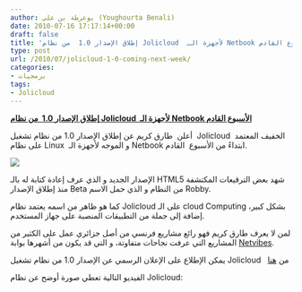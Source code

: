 ```yaml
---
author: يوغرطة بن علي (Youghourta Benali)
date: 2010-07-16 17:17:14+00:00
draft: false
title: 'إطلاق الإصدار 1.0  من نظام Jolicloud  لأجهزة الـ Netbook الأسبوع القادم  '
type: post
url: /2010/07/jolicloud-1-0-coming-next-week/
categories:
- برمجيات
tags:
- Jolicloud
---
```


**[إطلاق الإصدار 1.0  من نظام Jolicloud  لأجهزة الـ Netbook الأسبوع القادم](http://www.it-scoop.com/2010/07/jolicloud-1-0-coming-next-week)**




أعلن  طارق كريم عن إطلاق الإصدار 1.0 من نظام تشغيل  Jolicloud  الخفيف المعتمد على نظام Linux  و الموجه لأجهزة الـ Netbook ابتداءً من الأسبوع  القادم.




[![](http://www.jolicloud.com/blog/wp-content/uploads/2010/07/jolicloud-launcher.png  )
](http://www.it-scoop.com/2010/07/jolicloud-1-0-coming-next-week)


الإصدار الجديد و الذي عرف إعادة كتابة له بالـ HTML5 شهد بعض الترقيعات المكتشفة منذ إطلاق الإصدار Beta من النظام و الذي حمل الاسم Robby.

كما هو ظاهر من اسمه يعتمد نظام Jolicloud على الـ cloud Computing بشكل كبير، إضافة إلى جملة من التطبيقات المنصبة على جهاز المستخدم.

لمن لا يعرف طارق كريم فهو رائع مشاريع فرنسي من أصل جزائري عمل على الكثير من المشاريع التي عرفت نجاحات متفاوتة، و التي قد يكون من أشهرها بوابة [Netvibes](http://www.netvibes.com/).

يمكن الإطلاع على الإعلان الرسمي عن الإصدار 1.0 من نظام تشغيل Jolicloud   من [هنا](http://www.jolicloud.com/blog/2010/07/09/its-coming-we-will-start-upgrading-existing-users-to-jolicloud-10-next-week/)

الفيديو التالية تعطي صورة أوضح عن نظام Jolicloud:

<!-- more -->



<object classid="clsid:d27cdb6e-ae6d-11cf-96b8-444553540000" width="640" codebase="http://download.macromedia.com/pub/shockwave/cabs/flash/swflash.cab#version=6,0,40,0" height="385"><embed src="http://www.youtube.com/v/xKhsUBJ5ocg&hl=fr_FR&fs=1" allowscriptaccess="always" height="385" width="640" allowfullscreen="true" type="application/x-shockwave-flash"></embed></object>
